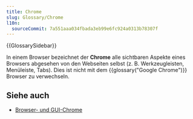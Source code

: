 ```yaml
---
title: Chrome
slug: Glossary/Chrome
l10n:
  sourceCommit: 7a551aaa034fbada3eb99e6fc924a0313b78307f
---
```


{{GlossarySidebar}}

In einem Browser bezeichnet der **Chrome** alle sichtbaren Aspekte eines Browsers abgesehen von den Webseiten selbst (z. B. Werkzeugleisten, Menüleiste, Tabs). Dies ist nicht mit dem {{glossary("Google Chrome")}} Browser zu verwechseln.

## Siehe auch

- [Browser- und GUI-Chrome](https://www.nngroup.com/articles/browser-and-gui-chrome/)

